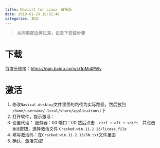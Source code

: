 ```yaml
---
title: Navicat for Linux　破解版
date: 2018-01-29 10:31:48
categories: 其他
---
```

> 从同事那边拷过来，记录下安装步骤

# 下载
百度云链接：https://pan.baidu.com/s/1pMi4PWv

# 激活
1. 修改`Navicat.desktop`文件里面的路径为实际路径，然后放到　`/home/username/.local/share/applications/`下
1. 打开软件，提示激活：
1. 设置代理：
    服务器：00
    端口：00
    然后点击　``ctrl + alt + shift``　并点击　`激活`按钮，选择激活文件 `Cracked.win.11.2.13/licese_file`
1. 填写激活码：在`Cracked.win.11.2.13/SN.txt`文件里面
1. 确认，激活完成!

